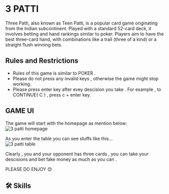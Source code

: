 # 3 PATTI 

Three Patti, also known as Teen Patti, is a popular card game originating from the Indian subcontinent. Played with a standard 52-card deck, it involves betting and hand rankings similar to poker. Players aim to have the best three-card hand, with combinations like a trail (three of a kind) or a straight flush winning bets.

## Rules and Restrictions 

- Rules of this game is similar to POKER .
- Please do not press any invalid keys , otherwise the game might stop working.  
- Please press enter key after evey descision you take . For example  , to  CONTINUE( C )  , press c + enter key.



## GAME UI

The game will start with the homepage as mention below:
<br>
![3 patti homepage](https://github.com/user-attachments/assets/0b48f72a-8b64-4a05-9ce5-44317641f3f6)
<br>

As you enter the table you can see stuffs like this...
<br>
![3 patti table ](https://github.com/user-attachments/assets/0fb585ee-4199-4287-aec8-e010dce5a6ed)
<br>

Clearly , you and your opponent has three cards , you can take your descisions and bet fake money as much as you can .

PLEASE DO ENJOY 😊


## 🛠 Skills
